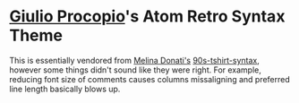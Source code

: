 # [Giulio Procopio][1]'s Atom Retro Syntax Theme
This is essentially vendored from [Melina Donati's][2] [90s-tshirt-syntax][3],
however some things didn't sound like they were right.  For example, reducing
font size of comments causes columns missaligning and preferred line length
basically blows up.

[1]: https://github.com/Giuppox
[2]: https://github.com/melinadonati
[3]: https://github.com/melinadonati/90s-tshirt-syntax
